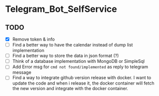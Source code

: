# Telegram_Bot_SelfService

## TODO

- [X] Remove token & info
- [ ] Find a better way to have the calendar instead of dump list implementation
- [ ] Find a better way to store the data in json format (?)
- [ ] Think of a database implementation with MongoDB or SimpleSql
- [ ] Add Error msg for `cmd not found/implemented` as reply to telegram message 
- [ ] Find a way to integrate github version release with docker.
      I want to update the code and when i release it, the docker container will fetch the new version and integrate with the docker container.
